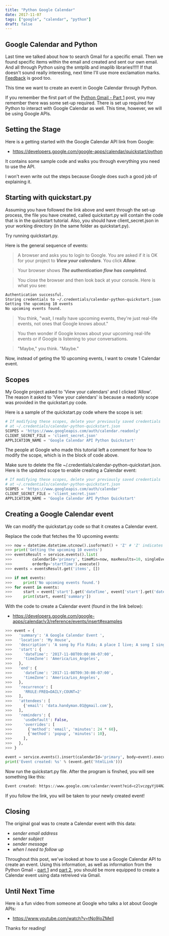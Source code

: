 ```yaml
---
title: "Python Google Calendar"
date: 2017-11-07
tags: ["google", "calendar", "python"]
draft: false
---
```


## Google Calendar and Python

Last time we talked about how to search Gmail for a specific email.  Then we found
specific items within the email and created and sent our own email.  And all through
Python using the smtplib and imaplib libraries!!!!!  If that doesn't sound really
interesting, next time I'll use more exclamation marks.  [Feedback](/contact/) is
good too.

This time we want to create an event in Google Calendar through Python.

If you remember the first part of the [Python Gmail - Part 1](/post/python-gmail1/)
post, you may remember there was some set-up required.  There is set up required
for Python to interact with Google Calendar as well.  This time, however,
 we will be using Google APIs.

## Setting the Stage

Here is a getting started with the Google Calendar API link from Google:

* https://developers.google.com/google-apps/calendar/quickstart/python

It contains some sample code and walks you through everything you need to use
the API.

I won't even write out the steps because Google does such a good job of
explaining it.  

## Starting with quickstart.py

Assuming you have followed the link above and went through the set-up process,
the file you have created, called quickstart.py will contain the code that
is in the quickstart tutorial.  Also, you should have client_secret.json in
your working directory (in the same folder as quickstart.py).

Try running quickstart.py.  

Here is the general sequence of events:

> A browser and asks you to login to Google.  You are asked if it is OK for your
project to ***View your calendars***.  You click ***Allow***.

> Your browser shows ***The authentication flow has completed.***  

> You close the browser and then look back at your console.  Here is
what you see:

```bash
Authentication successful.
Storing credentials to ~/.credentials/calendar-python-quickstart.json
Getting the upcoming 10 events
No upcoming events found.
```
> You think, "wait, I really have upcoming events, they're just real-life events,
not ones that Google knows about."  

> You then wonder if Google knows about your
upcoming real-life events or if Google is listening to your conversations.  

> "Maybe," you think.  "Maybe."

Now, instead of geting the 10 upcoming events, I want to create 1 Calendar event.

## Scopes

My Google project asked to 'View your calendars' and I clicked 'Allow'.  
The reason it asked to 'View your calendars' is because a readonly scope was
provided in the quickstart.py code.

Here is a sample of the quickstart.py code where the scope is set:

```python
# If modifying these scopes, delete your previously saved credentials
# at ~/.credentials/calendar-python-quickstart.json
SCOPES = 'https://www.googleapis.com/auth/calendar.readonly'
CLIENT_SECRET_FILE = 'client_secret.json'
APPLICATION_NAME = 'Google Calendar API Python Quickstart'
```

The people at Google who made this tutorial left a comment for how to modify
the scope, which is in the block of code above.

Make sure to delete the file ~/.credentials/calendar-python-quickstart.json.  Here
is the updated scope to enable creating a Calendar event:

```python
# If modifying these scopes, delete your previously saved credentials
# at ~/.credentials/calendar-python-quickstart.json
SCOPES = 'https://www.googleapis.com/auth/calendar'
CLIENT_SECRET_FILE = 'client_secret.json'
APPLICATION_NAME = 'Google Calendar API Python Quickstart'
```

## Creating a Google Calendar event

We can modify the quickstart.py code so that it creates a Calendar event.

Replace the code that fetches the 10 upcoming events:

```python
>>> now = datetime.datetime.utcnow().isoformat() + 'Z' # 'Z' indicates UTC time
>>> print('Getting the upcoming 10 events')
>>> eventsResult = service.events().list(
>>>         calendarId='primary', timeMin=now, maxResults=10, singleEvents=True,
>>>         orderBy='startTime').execute()
>>> events = eventsResult.get('items', [])

>>> if not events:
>>>     print('No upcoming events found.')
>>> for event in events:
>>>     start = event['start'].get('dateTime', event['start'].get('date'))
>>>     print(start, event['summary'])
```

With the code to create a Calendar event (found in the link below):

* https://developers.google.com/google-apps/calendar/v3/reference/events/insert#examples

```python
>>> event = {
>>>   'summary': 'A Google Calendar Event ',
>>>   'location': 'My House',
>>>   'description': 'A song by Flo Rida; A place I live; A song I sing at a place I live.',
>>>   'start': {
>>>     'dateTime': '2017-11-08T09:00:00-07:00',
>>>     'timeZone': 'America/Los_Angeles',
>>>   },
>>>   'end': {
>>>     'dateTime': '2017-11-08T09:30:00-07:00',
>>>     'timeZone': 'America/Los_Angeles',
>>>   },
>>>   'recurrence': [
>>>     'RRULE:FREQ=DAILY;COUNT=2'
>>>   ],
>>>   'attendees': [
>>>     {'email': 'data.handyman.01@gmail.com'},
>>>   ],
>>>   'reminders': {
>>>     'useDefault': False,
>>>     'overrides': [
>>>       {'method': 'email', 'minutes': 24 * 60},
>>>       {'method': 'popup', 'minutes': 10},
>>>     ],
>>>   },
>>> }

event = service.events().insert(calendarId='primary', body=event).execute()
print('Event created: %s' % (event.get('htmlLink')))
```

Now run the quickstart.py file.  After the program is finshed, you will see
something like this:
```python
Event created: https://www.google.com/calendar/event?eid=c2lvczgyYjU4N29qaWF1YW9zdW41Z21jdTBfMjAxNzExMDhUMTYwMDAwWiBkYXRhLmhhbmR5bWFuLjAxQG0
```

If you follow the link, you will be taken to your newly created event!

## Closing

The original goal was to create a Calendar event with this data:

* *sender email address*
* *sender subject*
* *sender message*
* *when I need to follow up*

Throughout this post, we've looked at how to use a Google Calendar API to
create an event.  Using this information, as well as information from the
Python Gmail - [part 1](/post/python-gmail1/) and [part 2](/post/python-gmail2/),
you should be more equipped to create a Calendar event using data
retreived via Gmail.

## Until Next Time

Here is a fun video from someone at Google who talks a lot about Google APIs:

* https://www.youtube.com/watch?v=tNo9IoZMelI

Thanks for reading!
